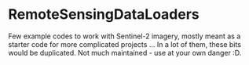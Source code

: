 # RemoteSensingDataLoaders

Few example codes to work with Sentinel-2 imagery, mostly meant as a starter code for more complicated projects ... In a lot of them, these bits would be duplicated. Not much maintained - use at your own danger :D.
